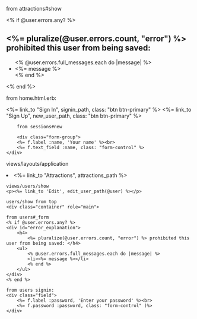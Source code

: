 from attractions#show

<!--<%= #link_to "Back", attractions_path, class: "btn btn-primary btn-light" %><br>-->

<% if @user.errors.any? %>
	<div id="error_explanation">
		<h2>
			<%= pluralize(@user.errors.count, "error") %> prohibited this user from being saved: </h2>
		<ul>
			<% @user.errors.full_messages.each do |message| %>
			<li><%= message %></li>
			<% end %>
		</ul>
	</div>
	<% end %>

from home.html.erb:
<div class="center">
			<%= link_to "Sign In", signin_path, class: "btn btn-primary" %>
			<%= link_to "Sign Up", new_user_path, class: "btn btn-primary" %>
		</div>

		from sessions#new

		<div class="form-group">
		<%= f.label :name, 'Your name' %><br>
		<%= f.text_field :name, class: "form-control" %>
	</div>
 views/layouts/application
	<li><%= link_to "Attractions", attractions_path %></li>

	views/users/show
	<p><%= link_to 'Edit', edit_user_path(@user) %></p>

	users/show from top
	<div class="container" role="main">

	from users#_form
	<% if @user.errors.any? %>
	<div id="error_explanation">
		<h4>
			<%= pluralize(@user.errors.count, "error") %> prohibited this user from being saved: </h4>
		<ul>
			<% @user.errors.full_messages.each do |message| %>
			<li><%= message %></li>
			<% end %>
		</ul>
	</div>
	<% end %>

	from users signin:
	<div class="field">
		<%= f.label :password, 'Enter your password' %><br>
		<%= f.password :password, class: "form-control" )%>
	</div>